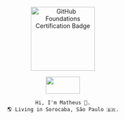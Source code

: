 <p align="center" target="_blank">
    <a href="https://www.credly.com/badges/77398085-0971-4cca-b14e-0cf74d0ee167/public_url" target="_blank">
        <img src="https://images.credly.com/size/340x340/images/024d0122-724d-4c5a-bd83-cfe3c4b7a073/image.png" alt="GitHub Foundations Certification Badge" height="150" width="150">
    </a>
</p>

<p align="center">
    <img src="https://media0.giphy.com/media/v1.Y2lkPTc5MGI3NjExNnJiYWZpY2YxaW84Y3ZmbmpjOGx3MGFxdjliejAxbWNqY3V0ZTY5diZlcD12MV9pbnRlcm5hbF9naWZfYnlfaWQmY3Q9Zw/ErZ8hv5eO92JW/giphy.gif" width="80" height="40">
</p>

<div align="center" 
    
    Hi, I'm Matheus 🥷.
    🌎 Living in Sorocaba, São Paulo 🇧🇷.
    
</div>



<!--
**matdomis/matdomis** is a ✨ _special_ ✨ repository because its `README.md` (this file) appears on your GitHub profile.

Here are some ideas to get you started:

- 🔭 I’m currently working on ...
- 🌱 I’m currently learning ...
- 👯 I’m looking to collaborate on ...
- 🤔 I’m looking for help with ...
- 💬 Ask me about ...
- 📫 How to reach me: ...
- 😄 Pronouns: ...
- ⚡ Fun fact: ...
-->
